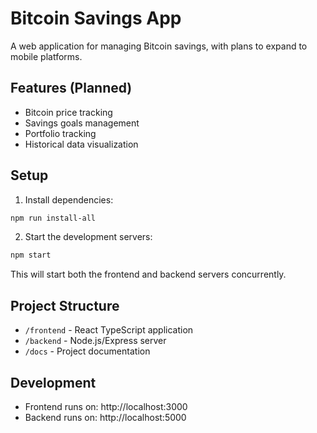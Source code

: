 # Bitcoin Savings App

A web application for managing Bitcoin savings, with plans to expand to mobile platforms.

## Features (Planned)
- Bitcoin price tracking
- Savings goals management
- Portfolio tracking
- Historical data visualization

## Setup

1. Install dependencies:
```bash
npm run install-all
```

2. Start the development servers:
```bash
npm start
```

This will start both the frontend and backend servers concurrently.

## Project Structure
- `/frontend` - React TypeScript application
- `/backend` - Node.js/Express server
- `/docs` - Project documentation

## Development
- Frontend runs on: http://localhost:3000
- Backend runs on: http://localhost:5000 